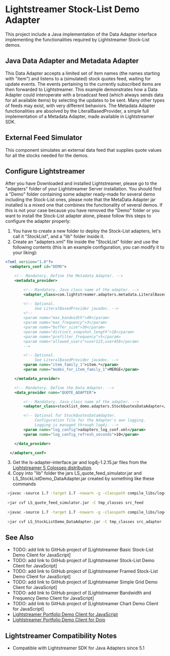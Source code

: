 
Lightstreamer Stock-List Demo Adapter
=====================================

This project include a Java implementation of the Data Adapter interface implementing the functionalities required by Lightstreamer Stock-List demos.

Java Data Adapter and Metadata Adapter
--------------------------------------

This Data Adapter accepts a limited set of item names (the names starting with "item") and listens to a (simulated) stock quotes feed, waiting for update events. The events pertaining to the currently subscribed items are then forwarded to Lightstreamer.
This example demonstrates how a Data Adapter could interoperate with a broadcast feed (which always sends data for all available items) by selecting the updates to be sent. Many other types of feeds may exist, with very different behaviors.
The Metadata Adapter functionalities are absolved by the LiteralBasedProvider, a simple full implementation of a Metadata Adapter, made available in Lightstreamer SDK. 

External Feed Simulator
-----------------------

This component simulates an external data feed that supplies quote values for all the stocks needed for the demos.

Configure Lightstreamer
-----------------------

After you have Downloaded and installed Lightstreamer, please go to the "adapters" folder of your Lightstreamer Server installation. You should find a "Demo" folder containing some adapter ready-made for several demo including the Stock-List ones, please note that the MetaData Adapter jar installed is a mixed one that combines the functionality of several demos.
If this is not your case because you have removed the "Demo" folder or you want to install the Stock-List adapter alone, please follow this steps to configure the adapter properly:

1. You have to create a new folder to deploy the Stock-List adapters, let's call it "StockList", and a "lib" folder inside it.
2. Create an "adapters.xml" file inside the "StockList" folder and use the following contents (this is an example configuration, you can modify it to your liking):
```xml      
<?xml version="1.0"?>
  <adapters_conf id="DEMO">

    <!-- Mandatory. Define the Metadata Adapter. -->
    <metadata_provider>

        <!-- Mandatory. Java class name of the adapter. -->
        <adapter_class>com.lightstreamer.adapters.metadata.LiteralBasedProvider</adapter_class>

        <!-- Optional.
             See LiteralBasedProvider javadoc. -->
        <!--
        <param name="max_bandwidth">40</param>
        <param name="max_frequency">3</param>
        <param name="buffer_size">30</param>
        <param name="distinct_snapshot_length">10</param>
        <param name="prefilter_frequency">5</param>
        <param name="allowed_users">user123,user456</param>
        -->

        <!-- Optional.
             See LiteralBasedProvider javadoc. -->
        <param name="item_family_1">item.*</param>
        <param name="modes_for_item_family_1">MERGE</param>

    </metadata_provider>

    <!-- Mandatory. Define the Data Adapter. -->
    <data_provider name="QUOTE_ADAPTER">

        <!-- Mandatory. Java class name of the adapter. -->
        <adapter_class>stocklist_demo.adapters.StockQuotesDataAdapter</adapter_class>

        <!-- Optional for StockQuotesDataAdapter.
             Configuration file for the Adapter's own logging.
             Logging is managed through log4j. -->
        <param name="log_config">adapters_log_conf.xml</param>
        <param name="log_config_refresh_seconds">10</param>

    </data_provider>

  </adapters_conf>
```
3. Get the ls-adapter-interface.jar and log4j-1.2.15.jar files from the [Lightstreamer 5 Colosseo distribution](http://www.lightstreamer.com/download).
4. Copy into "lib" folder the jars LS_quote_feed_simulator.jar and LS_StockListDemo_DataAdapter.jar created by something like these commands
```sh
 >javac -source 1.7 -target 1.7 -nowarn -g -classpath compile_libs/log4j-1.2.15.jar -sourcepath src/src_feed -d tmp_classes src/src_feed/portfolio_demo/feed_simulator/ExternalFeedSimulator.java
 
 >jar cvf LS_quote_feed_simulator.jar -C tmp_classes src_feed
 
 >javac -source 1.7 -target 1.7 -nowarn -g -classpath compile_libs/log4j-1.2.15.jar;compile_libs/ls-adapter-interface/ls-adapter-interface.jar;LS_quote_feed_simulator.jar -sourcepath src/src_adapter -d tmp_classes src/src_adapter/stocklist_demo/adapters/StockQuotesDataAdapter.java
 
 >jar cvf LS_StockListDemo_DataAdapter.jar -C tmp_classes src_adapter
```

See Also
--------

* TODO: add link to GitHub project of [Lightstreamer Basic Stock-List Demo Client for JavaScript]
* TODO: add link to GitHub project of [Lightstreamer Stock-List Demo Client for JavaScript]
* TODO: add link to GitHub project of [Lightstreamer Framed Stock-List Demo Client for JavaScript]
* TODO: add link to GitHub project of [Lightstreamer Simple Grid Demo Client for JavaScript]
* TODO: add link to GitHub project of [Lightstreamer Bandwidth and Frequency Demo Client for JavaScript]
* TODO: add link to GitHub project of [Lightstreamer Chart Demo Client for JavaScript]
* [Lightstreamer Portfolio Demo Client for JavaScript](https://github.com/Weswit/Lightstreamer-example-Portfolio-client-javascript)
* [Lightstreamer Portfolio Demo Client for Dojo](https://github.com/Weswit/Lightstreamer-example-Portfolio-client-dojo)

Lightstreamer Compatibility Notes
---------------------------------

- Compatible with Lightstreamer SDK for Java Adapters since 5.1